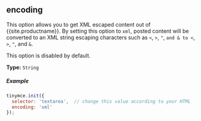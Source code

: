 ## encoding

This option allows you to get XML escaped content out of {{site.productname}}. By setting this option to `xml`, posted content will be converted to an XML string escaping characters such as `<`, `>`, `"`, `and & to <`, `>`, `"`, and `&`.

This option is disabled by default.

**Type:** `String`

##### Example

```js
tinymce.init({
  selector: 'textarea',  // change this value according to your HTML
  encoding: 'xml'
});
```
